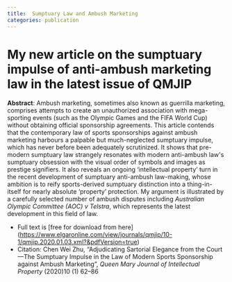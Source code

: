 ```yaml
---
title:  Sumptuary Law and Ambush Marketing  
categories: publication
---
```




# My new article on the sumptuary impulse of  anti-ambush marketing law in the latest issue of QMJIP

**Abstract**: Ambush marketing, sometimes also known as guerrilla marketing, comprises attempts to create an unauthorized association with mega-sporting  events (such as the Olympic Games and the FIFA World Cup) without  obtaining official sponsorship agreements. This article contends that  the contemporary law of sports sponsorships against ambush marketing  harbours a palpable but much-neglected sumptuary impulse, which has  never before been adequately scrutinized. It shows that pre-modern  sumptuary law strangely resonates with modern anti-ambush law's  sumptuary obsession with the visual order of symbols and images as  prestige signifiers. It also reveals an ongoing ‘intellectual property’  turn in the recent development of sumptuary anti-ambush law-making,  whose ambition is to reify sports-derived sumptuary distinction into a  thing-in-itself for nearly absolute ‘property’ protection. My argument  is illustrated by a carefully selected number of ambush disputes  including *Australian Olympic Committee (AOC) v Telstra*, which represents the latest development in this field of law.

- Full text is [free for download from here] (https://www.elgaronline.com/view/journals/qmjip/10-1/qmjip.2020.01.03.xml?&pdfVersion=true)
- Citation: Chen Wei Zhu, “Adjudicating Sartorial Elegance from the Court—The Sumptuary  Impulse in the Law of Modern Sports Sponsorship against Ambush  Marketing”, *Queen Mary Journal of Intellectual Property* (2020)10 (1) 62–86





